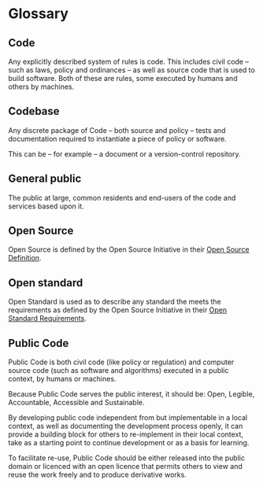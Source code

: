 # Glossary

## Code

Any explicitly described system of rules is code. This includes civil code – such as laws, policy and ordinances – as well as source code that is used to build software. Both of these are rules, some executed by humans and others by machines.

## Codebase

Any discrete package of Code – both source and policy – tests and documentation required to instantiate a piece of policy or software.

This can be – for example – a document or a version-control repository.

## General public

The public at large, common residents and end-users of the code and services based upon it.

## Open Source

Open Source is defined by the Open Source Initiative in their [Open Source Definition](https://opensource.org/osd-annotated).

## Open standard

Open Standard is used as to describe any standard the meets the requirements as defined by the Open Source Initiative in their [Open Standard Requirements](https://opensource.org/osr).

## Public Code

Public Code is both civil code (like policy or regulation) and computer source code (such as software and algorithms) executed in a public context, by humans or machines.

Because Public Code serves the public interest, it should be: Open, Legible, Accountable, Accessible and Sustainable.

By developing public code independent from but implementable in a local context, as well as documenting the development process openly, it can provide a building block for others to re-implement in their local context, take as a starting point to continue development or as a basis for learning.

To facilitate re-use, Public Code should be either released into the public domain or licenced with an open licence that permits others to view and reuse the work freely and to produce derivative works.

